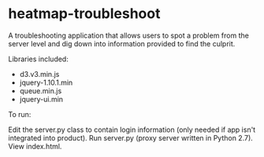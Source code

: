 heatmap-troubleshoot
==================

A troubleshooting application that allows users to spot a problem from the server level and dig down into information provided to find the culprit.

Libraries included:
* d3.v3.min.js
* jquery-1.10.1.min 
* queue.min.js
* jquery-ui.min
	
To run:

Edit the server.py class to contain login information (only needed if app isn't integrated into product). Run server.py (proxy server written in Python 2.7). View index.html.
